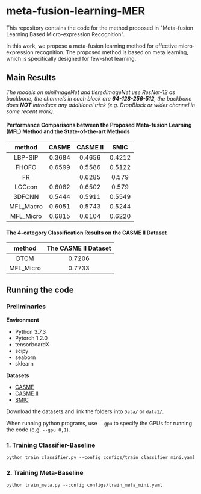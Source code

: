 # meta-fusion-learning-MER

This repository contains the code for the method proposed in "Meta-fusion Learning Based Micro-expression Recognition".

In this work, we propose a meta-fusion learning method for effective micro-expression recognition. The proposed method is based on meta learning, which is specifically designed for few-shot learning.

## Main Results

*The models on *miniImageNet* and *tieredImageNet* use ResNet-12 as backbone, the channels in each block are **64-128-256-512**, the backbone does **NOT** introduce any additional trick (e.g. DropBlock or wider channel in some recent work).*

#### Performance Comparisons between the Proposed Meta-fusion Learning (MFL) Method and the State-of-the-art Methods

method|CASME|CASME II|SMIC
:-:|:-:|:-:|:-:
LBP-SIP| 0.3684|0.4656|0.4212|
FHOFO|0.6599|0.5586|0.5122|
FR ||0.6285|0.579|
LGCcon |0.6082|0.6502|0.579|
3DFCNN |0.5444| 0.5911|0.5549|
MFL_Macro|0.6051| 0.5743|0.5244|
MFL_Micro|0.6815| 0.6104|0.6220|

#### The 4-category Classification Results on the CASME II Dataset

method|The CASME II Dataset
:-:|:-:
DTCM | 0.7206 |
MFL_Micro |0.7733|






## Running the code

### Preliminaries

**Environment**
- Python 3.7.3
- Pytorch 1.2.0
- tensorboardX
- scipy
- seaborn
- sklearn

**Datasets**
- [CASME](http://fu.psych.ac.cn/CASME/casme.php) 
- [CASME II](http://fu.psych.ac.cn/CASME/casme2.php) 
- [SMIC](http://www.cse.oulu.fi/SMICDatabase)

Download the datasets and link the folders into `Data/` or `data1/`.

When running python programs, use `--gpu` to specify the GPUs for running the code (e.g. `--gpu 0,1`).


### 1. Training Classifier-Baseline
```
python train_classifier.py --config configs/train_classifier_mini.yaml
```



### 2. Training Meta-Baseline
```
python train_meta.py --config configs/train_meta_mini.yaml
```



